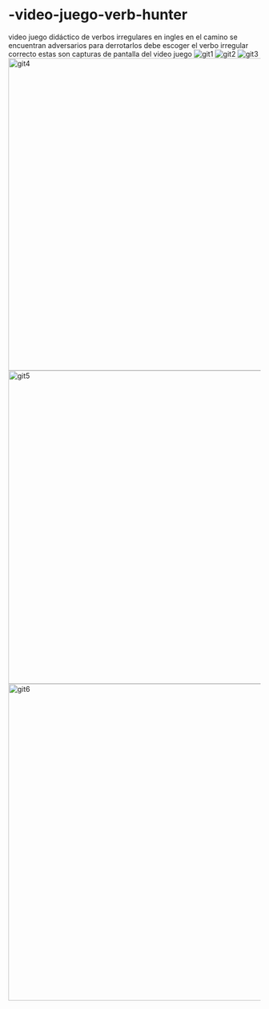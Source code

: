 # -video-juego-verb-hunter
video juego didáctico de verbos irregulares en ingles
en el camino se encuentran adversarios para derrotarlos debe escoger el verbo irregular correcto 
estas son capturas de pantalla del video juego
![git1](https://github.com/user-attachments/assets/b2b74257-9d43-43b3-8071-f2e7991d6f55)
![git2](https://github.com/user-attachments/assets/7854cd2d-af0e-4f87-adfa-03907a871919)
![git3](https://github.com/user-attachments/assets/4e019a05-6414-4137-9b08-cbd288a243b1)
<img width="803" height="624" alt="git4" src="https://github.com/user-attachments/assets/38890a5b-1f18-443f-b659-3b5152e1f046" />
<img width="806" height="626" alt="git5" src="https://github.com/user-attachments/assets/0c4e41c6-a090-4919-96b3-55a5140d302a" />
<img width="801" height="633" alt="git6" src="https://github.com/user-attachments/assets/0bbbd6ea-3672-4cb2-9b89-25837a4b0392" />
